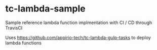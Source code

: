 # tc-lambda-sample

Sample reference lambda function implmentation with CI / CD through TravisCI

Uses https://github.com/appirio-tech/tc-lambda-gulp-tasks to deploy lambda functions
